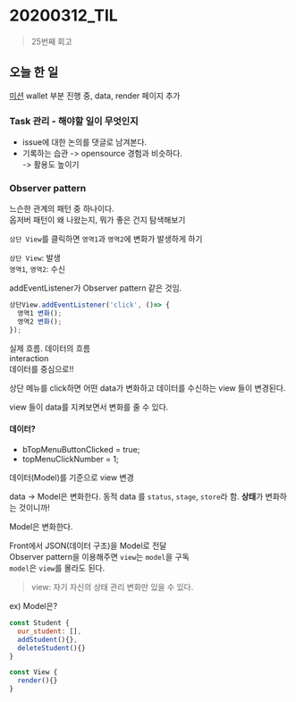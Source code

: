 # 20200312_TIL

> 25번째 회고


## 오늘 한 일

[미션](https://github.com/codesquad-memeber-2020/vm-2) wallet 부분 진행 중, data, render 페이지 추가    

### Task 관리 - 해야할 일이 무엇인지 
  - issue에 대한 논의를 댓글로 남겨본다.
  - 기록하는 습관
  -> opensource 경험과 비슷하다.  
  -> 활용도 높이기
 

### Observer pattern  

느슨한 관계의 패턴 중 하나이다.   
옵저버 패턴이 왜 나왔는지, 뭐가 좋은 건지 탐색해보기  

`상단 View`를 클릭하면 `영역1`과 `영역2`에 변화가 발생하게 하기  

`상단 View`: 발생  
`영역1`, `영역2`: 수신  

addEventListener가 Observer pattern 같은 것임.

``` javascript
상단View.addEventListener('click', ()=> {
  영역1 변화();
  영역2 변화();
});
```

실제 흐름. 데이터의 흐름  
interaction  
데이터를 중심으로!!  

상단 메뉴를 click하면 어떤 data가 변화하고 데이터를 수신하는 view 들이 변경된다.  

view 들이 data를 지켜보면서 변화를 줄 수 있다.

#### 데이터?

- bTopMenuButtonClicked = true;
- topMenuClickNumber = 1;

데이터(Model)를 기준으로 view 변경  

data -> Model은 변화한다.
동적 data 를 `status`, `stage`, `store`라 함. **상태**가 변화하는 것이니까!  

Model은 변화한다.  

Front에서 JSON(데이터 구조)을 Model로 전달  
Observer pattern을 이용해주면 `view`는 `model`을 구독  
`model`은 `view`를 몰라도 된다.  
> view: 자기 자신의 상태 관리 변화만 있을 수 있다.    
 

ex) Model은?  
``` javascript
const Student {
  our_student: [],
  addStudent(){},
  deleteStudent(){}
}

const View {
  render(){}
}
```